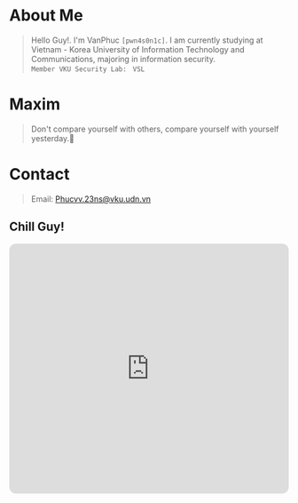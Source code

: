 # About Me
>Hello Guy!. I'm VanPhuc `[pwn4s0n1c]`. I am currently studying at Vietnam - Korea University of Information Technology and Communications, majoring in information security.      
> `Member VKU Security Lab: ` `VSL`
# Maxim
> Don't compare yourself with others, compare yourself with yourself yesterday.🏴
# Contact
> Email: Phucvv.23ns@vku.udn.vn
## Chill Guy!
<iframe style="border-radius:12px" 
        src="https://open.spotify.com/embed/playlist/37i9dQZF1DXcBWIGoYBM5M?utm_source=generator" 
        width="100%" 
        height="450" 
        frameBorder="0" 
        allow="autoplay; clipboard-write; encrypted-media; fullscreen; picture-in-picture" 
        loading="lazy">
</iframe>

